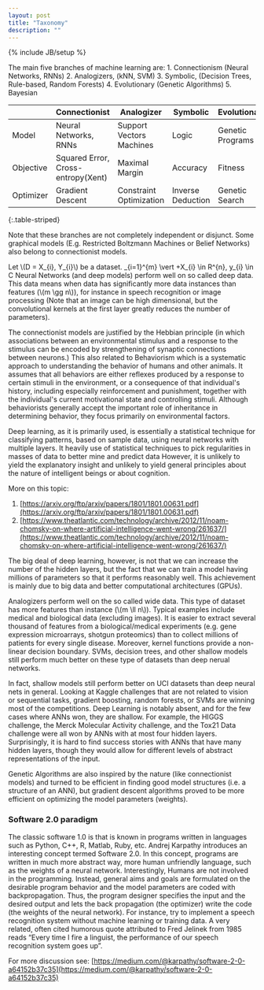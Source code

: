 ```yaml
---
layout: post
title: "Taxonomy"
description: ""
---
```

{% include JB/setup %}

The main five branches of machine learning are:
	1. Connectionism (Neural Networks, RNNs)
	2. Analogizers, (kNN, SVM)
	3. Symbolic, (Decision Trees, Rule-based, Random Forests)
	4. Evolutionary (Genetic Algorithms)
	5. Bayesian


|             | Connectionist                               | Analogizer                       | Symbolic                  | Evolutionary              | Bayesian                   |
|-------------|---------------------------------------------|----------------------------------|---------------------------|---------------------------|----------------------------|
| Model       | Neural Networks, <br>RNNs                   | Support<br>Vectors Machines      | Logic                     | Genetic<br>Programs       | Graphical<br>Models        |
| Objective   | Squared Error, <br>Cross-entropy(Xent)      | Maximal<br>Margin                | Accuracy                  | Fitness                   | Posterior<br>Probability   |
| Optimizer   | Gradient<br>Descent                         | Constraint<br>Optimization       | Inverse<br>Deduction      | Genetic<br>Search         | Probabilistic<br>Inference |
{:.table-striped}

Note that these branches are not completely independent or disjunct. Some graphical models (E.g. Restricted Boltzmann Machines or Belief Networks) also belong to connectionist models.

Let \\(D = X_{i}, Y_{i}\\) be a dataset.
\_{i=1}^{m} \vert +X_{i} \in R^{n}, y_{i} \in C
Neural Networks (and deep models) perform well on so called deep data. This data means when data has significantly more data instances than features (\\(m \gg n\\)), for instance in speech recognition or image processing (Note that an image can be high dimensional, but the convolutional kernels at the first layer greatly reduces the number of parameters).

The connectionist models are justified by the Hebbian principle (in which associations between an environmental stimulus and a response to the stimulus can be encoded by strengthening of synaptic connections between neurons.) This also related to Behaviorism which is a systematic approach to understanding the behavior of humans and other animals. It assumes that all behaviors are either reflexes produced by a response to certain stimuli in the environment, or a consequence of that individual's history, including especially reinforcement and punishment, together with the individual's current motivational state and controlling stimuli. Although behaviorists generally accept the important role of inheritance in determining behavior, they focus primarily on environmental factors.

Deep learning, as it is primarily used, is essentially a statistical technique for classifying
patterns, based on sample data, using neural networks with multiple layers. It heavily use of statistical techniques to pick regularities in masses of data to better mine and predict data
However, it is unlikely to yield the explanatory insight and unlikely to yield general principles about the nature of intelligent beings or about cognition. 

More on this topic:
1. [https://arxiv.org/ftp/arxiv/papers/1801/1801.00631.pdf](https://arxiv.org/ftp/arxiv/papers/1801/1801.00631.pdf)
2. [https://www.theatlantic.com/technology/archive/2012/11/noam-chomsky-on-where-artificial-intelligence-went-wrong/261637/](https://www.theatlantic.com/technology/archive/2012/11/noam-chomsky-on-where-artificial-intelligence-went-wrong/261637/)


The big deal of deep learning, however, is not that we can increase the number of the hidden layers, but the fact that we can train a model having millions of parameters so that it performs reasonably well. This achievement is mainly due to big data and better computational architectures (GPUs).

Analogizers perform well on the so called wide data. This type of dataset has more features than instance (\\(m \ll n\\)). Typical examples include medical and biological data (excluding images). It is easier to extract several thousand of features from a biological/medical experiments (e.g. gene expression microarrays, shotgun proteomics)  than to collect millions of patients for every single disease. Moreover, kernel functions provide a non-linear decision boundary. SVMs, decision trees, and other shallow models still perform much better on these type of datasets than deep nerual networks.

In fact, shallow models still perform better on UCI datasets than deep neural nets in general. Looking at Kaggle challenges that are not related to vision or sequential tasks, gradient boosting, random forests, or SVMs are winning most of the competitions. Deep Learning is notably absent, and for the few cases where ANNs won, they are shallow. For example, the HIGGS challenge, the Merck Molecular Activity challenge, and the Tox21 Data challenge were all won by ANNs with at most four hidden layers. Surprisingly, it is hard to find success stories with ANNs that have many hidden layers, though they would allow for different levels of abstract representations of the input.

Genetic Algorithms are also inspired by the nature (like connectionist models) and turned to be efficient in finding good model structures (i.e. a structure of an ANN), but gradient descent algorithms proved to be more efficient on optimizing the model parameters (weights).

### Software 2.0 paradigm

The classic software 1.0 is that is known in programs written in languages such as Python, C++, R, Matlab, Ruby, etc.
Andrej Karpathy introduces an interesting concept termed Software 2.0. In this concept, programs are written in much more abstract way, more human unfriendly language, such as the weights of a neural network. Interestingly, Humans are not involved in the programming. Instead, general aims and goals are formulated on the desirable program behavior and the model parameters are coded with backpropagation.  Thus, the program designer specifies the input and the desired output and lets the back propagation (the optimizer) write the code (the weights of the neural network). 
For instance, try to implement a speech recognition system without machine learning or training data. A very related, often cited humorous quote attributed to Fred Jelinek from 1985 reads “Every time I fire a linguist, the performance of our speech recognition system goes up”.

For more discussion see:
[https://medium.com/@karpathy/software-2-0-a64152b37c35](https://medium.com/@karpathy/software-2-0-a64152b37c35)
